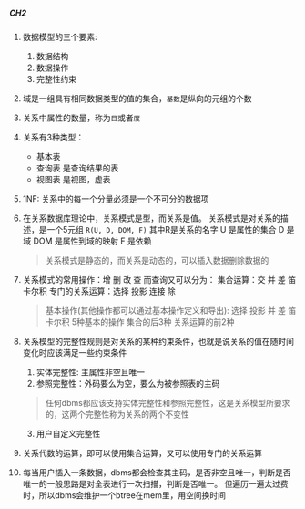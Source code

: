 ##### CH2
1. 数据模型的三个要素:
   1. 数据结构
   2. 数据操作
   3. 完整性约束

2. 域是一组具有相同数据类型的值的集合，`基数`是纵向的元组的个数

3. 关系中属性的数量，称为`目`或者`度`

4. 关系有3种类型：
   * 基本表
   * 查询表 是查询结果的表
   * 视图表 是视图，虚表


5. 1NF: 关系中的每一个分量必须是一个不可分的数据项

6. 在关系数据库理论中，关系模式是型，而关系是值。
   关系模式是对关系的描述，是一个5元组 `R(U, D, DOM, F)` 
   其中R是关系的名字
   U 是属性的集合
   D 是域
   DOM 是属性到域的映射
   F 是依赖
   > 关系模式是静态的，而关系是动态的，可以插入数据删除数据的

7. 关系模式的常用操作：增 删 改 查
   而查询又可以分为：
      集合运算：交 并 差 笛卡尔积
	  专门的关系运算：选择 投影 连接 除

   > 基本操作(其他操作都可以通过基本操作定义和导出): 选择 投影 并 差 笛卡尔积 5种基本的操作 集合的后3种 关系运算的前2种

8. 关系模型的完整性规则是对关系的某种约束条件，也就是说关系的值在随时间变化时应该满足一些约束条件 
   1. 实体完整性: 主属性非空且唯一
   2. 参照完整性：外码要么为空，要么为被参照表的主码
   > 任何dbms都应该支持实体完整性和参照完整性，这是关系模型所要求的，这两个完整性称为关系的两个不变性
   3. 用户自定义完整性

9. 关系代数的运算，即可以使用集合运算，又可以使用专门的关系运算

10. 每当用户插入一条数据，dbms都会检查其主码，是否非空且唯一，判断是否唯一的一般思路是对全表进行一次扫描，判断是否唯一。
    但遍历一遍太过费时，所以dbms会维护一个btree在mem里，用空间换时间

